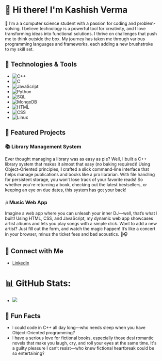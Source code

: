 # 👋 Hi there! I'm Kashish Verma

🌱 I’m a a computer science student with a passion for coding and problem-solving. I believe technology is a powerful tool for creativity, and I love transforming ideas into functional solutions.  I thrive on challenges that push me to think outside the box. My journey has taken me through various programming languages and frameworks, each adding a new brushstroke to my skill set.

## 🔧 Technologies & Tools
- ![C++](https://img.shields.io/badge/-C++-00599C?style=flat-square&logo=cplusplus&logoColor=ffffff)
- ![C](https://img.shields.io/badge/-C-A8B9CC?style=flat-square&logo=c&logoColor=black)
- ![JavaScript](https://img.shields.io/badge/-JavaScript-F7DF1E?style=flat-square&logo=javascript&logoColor=black)
- ![Python](https://img.shields.io/badge/-Python-3776AB?style=flat-square&logo=python&logoColor=ffffff)
- ![SQL](https://img.shields.io/badge/-SQL-003B57?style=flat-square&logo=postgresql&logoColor=white)
- ![MongoDB](https://img.shields.io/badge/-MongoDB-47A248?style=flat-square&logo=mongodb&logoColor=white)
- ![HTML](https://img.shields.io/badge/-HTML-E34F26?style=flat-square&logo=html5&logoColor=white)
- ![CSS](https://img.shields.io/badge/-CSS-1572B6?style=flat-square&logo=css3&logoColor=white)
- ![Linux](https://img.shields.io/badge/-Linux-FCC624?style=flat-square&logo=linux&logoColor=black)

## 🚀 Featured Projects

### 📚 Library Management System
Ever thought managing a library was as easy as pie? Well, I built a C++ library system that makes it almost that easy (no baking required)! Using Object-Oriented principles, I crafted a slick command-line interface that helps manage publications and books like a pro librarian. With file handling for persistent storage, you won’t lose track of your favorite reads! So whether you're returning a book, checking out the latest bestsellers, or keeping an eye on due dates, this system has got your back!

### 🎶 Music Web App
Imagine a web app where you can unleash your inner DJ—well, that’s what I built! Using HTML, CSS, and JavaScript, my dynamic web app showcases artist albums and lets you play songs with a simple click. Want to add a new artist? Just fill out the form, and watch the magic happen! It’s like a concert in your browser, minus the ticket fees and bad acoustics. 🎤🎧

## 🤝 Connect with Me
- [LinkedIn](https://www.linkedin.com/in/kashish-verma-b57b052a6/)

# 📊 GitHub Stats:
- ![](https://github-readme-stats.vercel.app/api/top-langs/?username=KashishV999&theme=dark&hide_border=false&include_all_commits=false&count_private=false&layout=compact)

## 🎉 Fun Facts
- I could code in C++ all day long—who needs sleep when you have Object-Oriented programming?
- I have a serious love for fictional books, especially those desi romantic novels that make you laugh, cry, and roll your eyes at the same time. It's a guilty pleasure I can’t resist—who knew fictional 
   heartbreak could be so entertaining?

